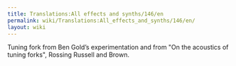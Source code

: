 ```yaml
---
title: Translations:All effects and synths/146/en
permalink: wiki/Translations:All_effects_and_synths/146/en/
layout: wiki
---
```


Tuning fork from Ben Gold’s experimentation and from "On the acoustics
of tuning forks", Rossing Russell and Brown.
